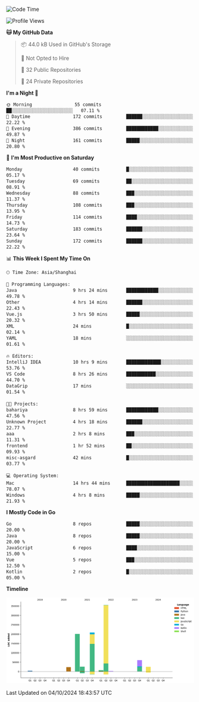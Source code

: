 <!--START_SECTION:waka-->
![Code Time](http://img.shields.io/badge/Code%20Time-2%2C774%20hrs%2047%20mins-blue)

![Profile Views](http://img.shields.io/badge/Profile%20Views-0-blue)

**🐱 My GitHub Data** 

> 📦 44.0 kB Used in GitHub's Storage 
 > 
> 🚫 Not Opted to Hire
 > 
> 📜 32 Public Repositories 
 > 
> 🔑 24 Private Repositories 
 > 
**I'm a Night 🦉** 

```text
🌞 Morning                55 commits          ██░░░░░░░░░░░░░░░░░░░░░░░   07.11 % 
🌆 Daytime                172 commits         ██████░░░░░░░░░░░░░░░░░░░   22.22 % 
🌃 Evening                386 commits         ████████████░░░░░░░░░░░░░   49.87 % 
🌙 Night                  161 commits         █████░░░░░░░░░░░░░░░░░░░░   20.80 % 
```
📅 **I'm Most Productive on Saturday** 

```text
Monday                   40 commits          █░░░░░░░░░░░░░░░░░░░░░░░░   05.17 % 
Tuesday                  69 commits          ██░░░░░░░░░░░░░░░░░░░░░░░   08.91 % 
Wednesday                88 commits          ███░░░░░░░░░░░░░░░░░░░░░░   11.37 % 
Thursday                 108 commits         ███░░░░░░░░░░░░░░░░░░░░░░   13.95 % 
Friday                   114 commits         ████░░░░░░░░░░░░░░░░░░░░░   14.73 % 
Saturday                 183 commits         ██████░░░░░░░░░░░░░░░░░░░   23.64 % 
Sunday                   172 commits         ██████░░░░░░░░░░░░░░░░░░░   22.22 % 
```


📊 **This Week I Spent My Time On** 

```text
🕑︎ Time Zone: Asia/Shanghai

💬 Programming Languages: 
Java                     9 hrs 24 mins       ████████████░░░░░░░░░░░░░   49.78 % 
Other                    4 hrs 14 mins       ██████░░░░░░░░░░░░░░░░░░░   22.43 % 
Vue.js                   3 hrs 50 mins       █████░░░░░░░░░░░░░░░░░░░░   20.32 % 
XML                      24 mins             █░░░░░░░░░░░░░░░░░░░░░░░░   02.14 % 
YAML                     18 mins             ░░░░░░░░░░░░░░░░░░░░░░░░░   01.61 % 

🔥 Editors: 
IntelliJ IDEA            10 hrs 9 mins       █████████████░░░░░░░░░░░░   53.76 % 
VS Code                  8 hrs 26 mins       ███████████░░░░░░░░░░░░░░   44.70 % 
DataGrip                 17 mins             ░░░░░░░░░░░░░░░░░░░░░░░░░   01.54 % 

🐱‍💻 Projects: 
bahariya                 8 hrs 59 mins       ████████████░░░░░░░░░░░░░   47.56 % 
Unknown Project          4 hrs 18 mins       ██████░░░░░░░░░░░░░░░░░░░   22.77 % 
aaa                      2 hrs 8 mins        ███░░░░░░░░░░░░░░░░░░░░░░   11.31 % 
frontend                 1 hr 52 mins        ██░░░░░░░░░░░░░░░░░░░░░░░   09.93 % 
misc-asgard              42 mins             █░░░░░░░░░░░░░░░░░░░░░░░░   03.77 % 

💻 Operating System: 
Mac                      14 hrs 44 mins      ████████████████████░░░░░   78.07 % 
Windows                  4 hrs 8 mins        █████░░░░░░░░░░░░░░░░░░░░   21.93 % 
```

**I Mostly Code in Go** 

```text
Go                       8 repos             █████░░░░░░░░░░░░░░░░░░░░   20.00 % 
Java                     8 repos             █████░░░░░░░░░░░░░░░░░░░░   20.00 % 
JavaScript               6 repos             ████░░░░░░░░░░░░░░░░░░░░░   15.00 % 
Vue                      5 repos             ███░░░░░░░░░░░░░░░░░░░░░░   12.50 % 
Kotlin                   2 repos             █░░░░░░░░░░░░░░░░░░░░░░░░   05.00 % 
```



**Timeline**

![Lines of Code chart](https://raw.githubusercontent.com/youtiaoguagua/youtiaoguagua/master/assets/bar_graph.png)


 Last Updated on 04/10/2024 18:43:57 UTC
<!--END_SECTION:waka-->